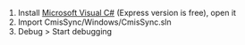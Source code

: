 1. Install [Microsoft Visual C#](http://www.microsoft.com/visualstudio/en-us/products/2010-editions/visual-csharp-express) (Express version is free), open it
2. Import CmisSync/Windows/CmisSync.sln
3. Debug > Start debugging
